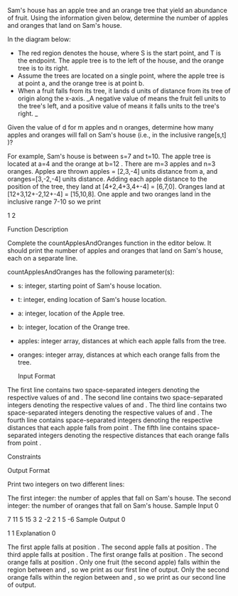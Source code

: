 Sam's house has an apple tree and an orange tree that yield an abundance of fruit. Using the information given below, determine the number of apples and oranges that land on Sam's house.

In the diagram below:

- The red region denotes the house, where S is the start point, and T is the endpoint. The apple tree is to the left of the house, and the orange tree is to its right.
- Assume the trees are located on a single point, where the apple tree is at point a, and the orange tree is at point b.
- When a fruit falls from its tree, it lands d units of distance from its tree of origin along the x-axis. _A negative value of means the fruit fell units to the tree's left, and a positive value of means it falls units to the tree's right. _

Given the value of d for m apples and n oranges, determine how many apples and oranges will fall on Sam's house (i.e., in the inclusive range[s,t] )?

For example, Sam's house is between s=7 and t=10. The apple tree is located at a=4 and the orange at b=12 . There are m=3 apples and n=3 oranges. Apples are thrown apples = [2,3,-4] units distance from a, and oranges=[3,-2,-4] units distance. Adding each apple distance to the position of the tree, they land at [4+2,4+3,4+-4] = [6,7,0]. Oranges land at [12+3,12+-2,12+-4] = [15,10,8]. One apple and two oranges land in the inclusive range 7-10 so we print

1
2

Function Description

Complete the countApplesAndOranges function in the editor below. It should print the number of apples and oranges that land on Sam's house, each on a separate line.

countApplesAndOranges has the following parameter(s):

- s: integer, starting point of Sam's house location.
- t: integer, ending location of Sam's house location.
- a: integer, location of the Apple tree.
- b: integer, location of the Orange tree.
- apples: integer array, distances at which each apple falls from the tree.
- oranges: integer array, distances at which each orange falls from the tree.

  Input Format

The first line contains two space-separated integers denoting the respective values of and .
The second line contains two space-separated integers denoting the respective values of and .
The third line contains two space-separated integers denoting the respective values of and .
The fourth line contains space-separated integers denoting the respective distances that each apple falls from point .
The fifth line contains space-separated integers denoting the respective distances that each orange falls from point .

Constraints

Output Format

Print two integers on two different lines:

The first integer: the number of apples that fall on Sam's house.
The second integer: the number of oranges that fall on Sam's house.
Sample Input 0

7 11
5 15
3 2
-2 2 1
5 -6
Sample Output 0

1
1
Explanation 0

The first apple falls at position .
The second apple falls at position .
The third apple falls at position .
The first orange falls at position .
The second orange falls at position .
Only one fruit (the second apple) falls within the region between and , so we print as our first line of output.
Only the second orange falls within the region between and , so we print as our second line of output.

